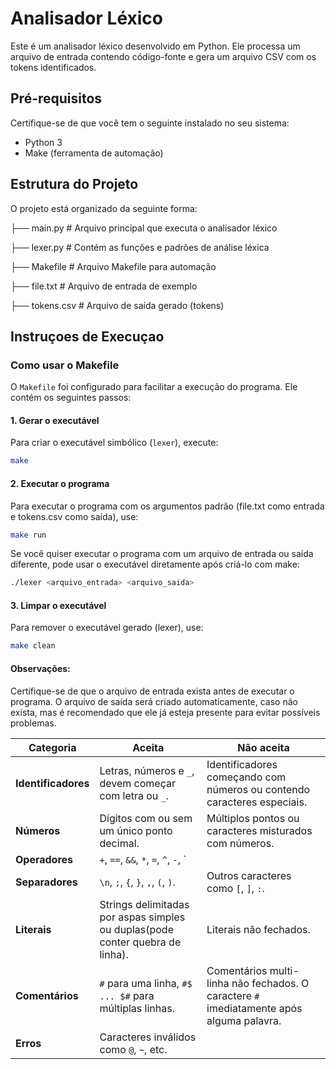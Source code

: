 # Analisador Léxico

Este é um analisador léxico desenvolvido em Python. Ele processa um arquivo de entrada contendo código-fonte e gera um arquivo CSV com os tokens identificados.

## Pré-requisitos

Certifique-se de que você tem o seguinte instalado no seu sistema:

- Python 3
- Make (ferramenta de automação)

## Estrutura do Projeto

O projeto está organizado da seguinte forma:

├── main.py # Arquivo principal que executa o analisador léxico 

├── lexer.py # Contém as funções e padrões de análise léxica 

├── Makefile # Arquivo Makefile para automação 

├── file.txt # Arquivo de entrada de exemplo 

├── tokens.csv # Arquivo de saída gerado (tokens)


## Instruçoes de Execuçao
### Como usar o Makefile

O `Makefile` foi configurado para facilitar a execução do programa. Ele contém os seguintes passos:

#### 1. **Gerar o executável**

Para criar o executável simbólico (`lexer`), execute:
```bash
make
```

#### 2. **Executar o programa**

Para executar o programa com os argumentos padrão (file.txt como entrada e tokens.csv como saída), use:
```bash
make run
```

Se você quiser executar o programa com um arquivo de entrada ou saída diferente, pode usar o executável diretamente após criá-lo com make:
```bash
./lexer <arquivo_entrada> <arquivo_saida>
```

#### 3. **Limpar o executável**
Para remover o executável gerado (lexer), use:
```bash
make clean
```

#### Observações:
Certifique-se de que o arquivo de entrada exista antes de executar o programa. O arquivo de saída será criado automaticamente, caso não exista, mas é recomendado que ele já esteja presente para evitar possíveis problemas.


| **Categoria**       | **Aceita**                                                               | **Não aceita**                                                                 |
|---------------------|--------------------------------------------------------------------------|--------------------------------------------------------------------------------|
| **Identificadores** | Letras, números e `_`, devem começar com letra ou `_`.                   | Identificadores começando com números ou contendo caracteres especiais.        |
| **Números**         | Dígitos com ou sem um único ponto decimal.                               | Múltiplos pontos ou caracteres misturados com números.                         |
| **Operadores**      | `+`, `==`, `&&`, `*`, `=`, `^`, `-`, `||`, `<=`, `>=`, `!=`, `!`, `<`, `>`.| Operadores compostos não definidos (`===`, `&|`, `++`, `--`, etc.).          |
| **Separadores**     | `\n`, `;`, `{`, `}`, `,`, `(`, `)`.                                      | Outros caracteres como `[`, `]`, `:`.                                          |
| **Literais**        | Strings delimitadas por aspas simples ou duplas(pode conter quebra de linha).| Literais não fechados.                                                     |
| **Comentários**     | `#` para uma linha, `#$ ... $#` para múltiplas linhas.                   | Comentários multi-linha não fechados. O caractere `#` imediatamente após alguma palavra.|
| **Erros**           | Caracteres inválidos como `@`, `~`, etc.                                 |                                                                                |